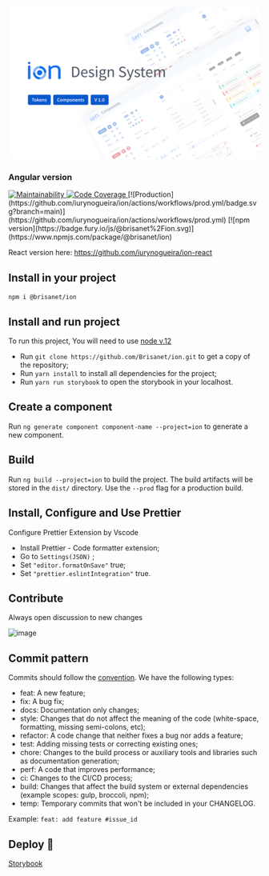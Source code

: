 <img src="stories/assets/capa.svg">

### Angular version

<a href="https://qlty.sh/gh/Brisanet/projects/ion">
    <img src="https://qlty.sh/gh/Brisanet/projects/ion/maintainability.svg" alt="Maintainability" />
</a>
<a href="https://qlty.sh/gh/Brisanet/projects/ion">
    <img src="https://qlty.sh/gh/Brisanet/projects/ion/coverage.svg" alt="Code Coverage" />
</a>
[![Production](https://github.com/iurynogueira/ion/actions/workflows/prod.yml/badge.svg?branch=main)](https://github.com/iurynogueira/ion/actions/workflows/prod.yml)
[![npm version](https://badge.fury.io/js/@brisanet%2Fion.svg)](https://www.npmjs.com/package/@brisanet/ion)

React version here: https://github.com/iurynogueira/ion-react

## Install in your project

```
npm i @brisanet/ion
```

## Install and run project

To run this project, You will need to use [node v.12](https://nodejs.org/en/)

- Run `git clone https://github.com/Brisanet/ion.git` to get a copy of the repository;
- Run `yarn install` to install all dependencies for the project;
- Run `yarn run storybook` to open the storybook in your localhost.

## Create a component

Run `ng generate component component-name --project=ion` to generate a new component.

## Build

Run `ng build --project=ion` to build the project. The build artifacts will be stored in the `dist/` directory. Use the `--prod` flag for a production build.

## Install, Configure and Use Prettier

Configure Prettier Extension by Vscode

- Install Prettier - Code formatter extension;
- Go to `Settings(JSON)` ;
- Set `"editor.formatOnSave"` true;
- Set `"prettier.eslintIntegration"` true.

## Contribute

Always open discussion to new changes

![image](https://github.com/user-attachments/assets/e9a324c7-adec-4f90-9bc6-b2a7c09ab4ac)

## Commit pattern

Commits should follow the [convention](https://conventionalcommits.org/).
We have the following types:

- feat: A new feature;
- fix: A bug fix;
- docs: Documentation only changes;
- style: Changes that do not affect the meaning of the code (white-space, formatting, missing semi-colons, etc);
- refactor: A code change that neither fixes a bug nor adds a feature;
- test: Adding missing tests or correcting existing ones;
- chore: Changes to the build process or auxiliary tools and libraries such as documentation generation;
- perf: A code that improves performance;
- ci: Changes to the CI/CD process;
- build: Changes that affect the build system or external dependencies (example scopes: gulp, broccoli, npm);
- temp: Temporary commits that won't be included in your CHANGELOG.

Example: `feat: add feature #issue_id`

## Deploy 🚀

<a href="https://main--62eab350a45bdb0a5818520e.chromatic.com/"> Storybook </a>
